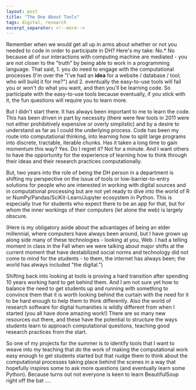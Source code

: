 ```yaml
---
layout: post
title: "The One About Tools"
tags: digital, research
excerpt_separator: <!--more-->
---
```


Remember when we would get all up in arms about whether or not you needed to code in order to participate in DH? Here's my take: No.\* No because all of our interactions with  computing machine are mediated - you are not closer to the "truth" by being able to work in a programming language. That said, 1. you do need to engage with the computational processes (I'm over the "I've had an **idea** for a website / database / tool; who will build it for me?") and 2. eventually the easy-to-use tools will fail you or won't do what you want, and then you'll be learning code. So participate with the easy-to-use tools because eventually, if you stick with it, the fun questions will require you to learn more.

But I didn't start there. It has always been important to me to learn the code. This has been driven in part by necessity (there were few tools in 2011 were not either prohibitively expensive or overly simplistic) and by a desire to understand as far as I could the underlying process. Code has been my route into computational thinking, into learning how to split large programs into discrete, tractable, iterable chunks. Has it taken a long time to gain momentum this way? Yes. Do I regret it? Not for a minute. And I want others to have the opportunity for the experience of learning how to think through their ideas and their research practices computationally. 
<!--more-->

But, two years into the role of being the DH person in a department is shifting my perspective on the issue of tools or low-barrier-to-entry solutions for people who are interested in working with digital sources and in computational processing but are not yet ready to dive into the world of R or NumPy/Pandas/SciKit-Learn/Jupyter ecosystem in Python. This is especially true for students who expect there to be an app for that, but for whom the inner workings of their computers (let alone the web) is largely obscure. 

(Here is my obligatory aside about the advantages of being an elder millennial, where computers have always been around, but I have grown up along side many of these technologies - looking at you, Web. I had a telling moment in class in the Fall when we were talking about major shifts at the current moment that have destabilized social norms and technology did not come to mind for the students - to them, the internet has always been; the world has always included "the digital.") 

Shifting back into looking at tools is proving a hard transition after spending 10 years working hard to get behind them. And I am not sure yet how to balance the need to get students up and running with something to convince them that it is worth looking behind the curtain with the need for it to be hard enough to help them to think differently. Also the world of research software for digital humanities is wildly different from when I started (you all have done amazing work!) There are so many new resources out there, and these have the potential to structure the ways students learn to approach computational questions, teaching good research practices from the start. 

So one of my projects for the summer is to identify tools that I want to weave into my teaching that do the work of making the computational work easy enough to get students started but that nudge them to think about the computational processes taking place behind the scenes in a way that hopefully inspires some to ask more questions (and eventually learn some Python). Because turns out not everyone is keen to learn BeautifulSoup right off the bat .... 
